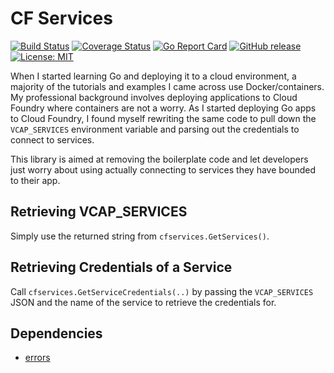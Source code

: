 # CF Services
[![Build Status](https://travis-ci.org/Piszmog/cfservices.svg?branch=develop)](https://travis-ci.org/Piszmog/cfservices)
[![Coverage Status](https://coveralls.io/repos/github/Piszmog/cfservices/badge.svg?branch=develop)](https://coveralls.io/github/Piszmog/cfservices?branch=develop)
[![Go Report Card](https://goreportcard.com/badge/github.com/Piszmog/cfservices)](https://goreportcard.com/report/github.com/Piszmog/cfservices)
[![GitHub release](https://img.shields.io/github/release/Piszmog/cfservices.svg)](https://github.com/Piszmog/cfservices/releases/latest)
[![License: MIT](https://img.shields.io/badge/License-MIT-yellow.svg)](https://opensource.org/licenses/MIT)

When I started learning Go and deploying it to a cloud environment, a majority of the tutorials and examples I came across 
use Docker/containers. My professional background involves deploying applications to Cloud Foundry where containers are not 
a worry. As I started deploying Go apps to Cloud Foundry, I found myself rewriting the same code to pull down the `VCAP_SERVICES` 
environment variable and parsing out the credentials to connect to services.

This library is aimed at removing the boilerplate code and let developers just worry about using actually connecting to 
services they have bounded to their app.

## Retrieving VCAP_SERVICES
Simply use the returned string from `cfservices.GetServices()`.

## Retrieving Credentials of a Service
Call `cfservices.GetServiceCredentials(..)` by passing the `VCAP_SERVICES` JSON and the name of the service to retrieve the 
credentials for.

## Dependencies
* [errors](https://github.com/pkg/errors)